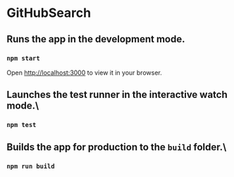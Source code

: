 # GitHubSearch

## Runs the app in the development mode.
### `npm start`
Open [http://localhost:3000](http://localhost:3000) to view it in your browser.

## Launches the test runner in the interactive watch mode.\
### `npm test`

## Builds the app for production to the `build` folder.\
### `npm run build`
